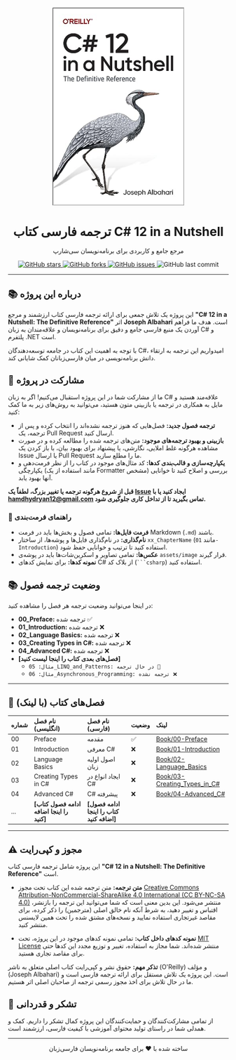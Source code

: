 <p align="center">
  <a href="https://github.com/hheydarian/csharp-12-in-a-nutshell-persian">
    <img src="assets/image/Cover.jpg" alt="C# 12 in a Nutshell Book Cover" width="300"/>
  </a>
</p>

<h1 align="center">ترجمه فارسی کتاب C# 12 in a Nutshell</h1>

<p align="center">
  مرجع جامع و کاربردی برای برنامه‌نویسان سی‌شارپ
</p>

<p align="center">
  <a href="https://github.com/hheydarian/csharp-12-in-a-nutshell-persian/stargazers">
    <img alt="GitHub stars" src="https://img.shields.io/github/stars/hheydarian/csharp-12-in-a-nutshell-persian?style=flat-square&color=yellow">
  </a>
  <a href="https://github.com/hheydarian/csharp-12-in-a-nutshell-persian/network/members">
    <img alt="GitHub forks" src="https://img.shields.io/github/forks/hheydarian/csharp-12-in-a-nutshell-persian?style=flat-square&color=blue">
  </a>
  <a href="https://github.com/hheydarian/csharp-12-in-a-nutshell-persian/issues">
    <img alt="GitHub issues" src="https://img.shields.io/github/issues/hheydarian/csharp-12-in-a-nutshell-persian?style=flat-square&color=red">
  </a>
  <img alt="GitHub last commit" src="https://img.shields.io/github/last-commit/hheydarian/csharp-12-in-a-nutshell-persian?style=flat-square&color=green">
</p>

---

## 📚 درباره این پروژه

این پروژه یک تلاش جمعی برای ارائه ترجمه فارسی کتاب ارزشمند و مرجع **"C# 12 in a Nutshell: The Definitive Reference"** اثر **Joseph Albahari** است. هدف ما فراهم آوردن یک منبع فارسی جامع و دقیق برای برنامه‌نویسان و علاقه‌مندان به زبان C# و پلتفرم .NET است.

با توجه به اهمیت این کتاب در جامعه توسعه‌دهندگان C#، امیدواریم این ترجمه به ارتقاء دانش برنامه‌نویسی در میان فارسی‌زبانان کمک شایانی کند.

## 🤝 مشارکت در پروژه

ما از مشارکت شما در این پروژه استقبال می‌کنیم! اگر به زبان C# علاقه‌مند هستید و مایل به همکاری در ترجمه یا بازبینی متون هستید، می‌توانید به روش‌های زیر به ما کمک کنید:

* **ترجمه فصول جدید:** فصل‌هایی که هنوز ترجمه نشده‌اند را انتخاب کرده و پس از ترجمه، یک Pull Request ارسال کنید.
* **بازبینی و بهبود ترجمه‌های موجود:** متن‌های ترجمه شده را مطالعه کرده و در صورت مشاهده هرگونه غلط املایی، نگارشی، یا پیشنهاد برای بهبود بیان، با باز کردن یک Issue یا ارسال Pull Request ما را مطلع سازید.
* **یکپارچه‌سازی و قالب‌بندی کدها:** کد مثال‌های موجود در کتاب را از نظر فرمت‌دهی و یکپارچگی (مانند استفاده از یک Formatter مشخص) بررسی و اصلاح کنید تا خوانایی آنها بهبود یابد.

**قبل از شروع هرگونه ترجمه یا تغییر بزرگ، لطفاً یک [Issue](https://github.com/hheydarian/csharp-12-in-a-nutshell-persian/issues) ایجاد کنید یا با [hamdhydryan12@gmail.com](mailto:hamdhydryan12@gmail.com) تماس بگیرید تا از تداخل کاری جلوگیری شود.**

### 📝 راهنمای فرمت‌بندی

* **فرمت فایل‌ها:** تمامی فصول و بخش‌ها باید در فرمت Markdown (`.md`) باشند.
* **نام‌گذاری:** در نام‌گذاری فایل‌ها و پوشه‌ها، از ساختار `xx_ChapterName` (مانند `01-Introduction`) استفاده کنید تا ترتیب و خوانایی حفظ شود.
* **عکس‌ها:** تمامی تصاویر و اسکرین‌شات‌ها باید در پوشه‌ی `assets/image` قرار گیرند.
* **نمونه کدها:** برای نمایش کدهای C# از بلاک کد (` ```csharp `) استفاده کنید.

## 📚 وضعیت ترجمه فصول

در اینجا می‌توانید وضعیت ترجمه هر فصل را مشاهده کنید:

* **00_Preface:** ترجمه شده ✅
* **01_Introduction:** ترجمه شده ❌
* **02_Language Basics:** ترجمه شده ❌
* **03_Creating Types in C#:** ترجمه شده ❌
* **04_Advanced C#:** ترجمه شده ❌
* **[فصل‌های بعدی کتاب را اینجا لیست کنید]**
    * `مثال: 05_LINQ_and_Patterns: در حال ترجمه 🚧`
    * `مثال: 06_Asynchronous_Programming: ترجمه نشده ❌`

---

## 🔗 فصل‌های کتاب (با لینک)

| شماره | نام فصل (انگلیسی)      | نام فصل (فارسی)           | وضعیت     | لینک                                                                                             |
| :--- | :--------------------- | :------------------------- | :--------- | :------------------------------------------------------------------------------------------------ |
| 00   | Preface                | مقدمه                     | ✅         | [Book/00-Preface](Book/00-Preface/Preface.md)                                        |
| 01   | Introduction           | معرفی C#                  | ❌         | [Book/01-Introduction](Book/01-Introduction/Introduction.md)                    |
| 02   | Language Basics        | اصول اولیه زبان          | ❌         | [Book/02-Language_Basics](Book/02-Language-Basics/Language-Basics.md)        |
| 03   | Creating Types in C#   | ایجاد انواع در C#        | ❌         | [Book/03-Creating_Types_in_C#](Book/03-Creating-Types-in-C#/Creating-Types-in-C#.md) |
| 04   | Advanced C#            | C# پیشرفته                | ❌         | [Book/04-Advanced_C#]()                        |
| ...  | **[ادامه فصول کتاب را اینجا اضافه کنید]** | **[ادامه فصول کتاب را اینجا اضافه کنید]** |            |                                                                                                   |

---

## ⚠️ مجوز و کپی‌رایت

این پروژه شامل ترجمه فارسی کتاب **"C# 12 in a Nutshell: The Definitive Reference"** است.

* **متن ترجمه:**
    متن ترجمه شده این کتاب تحت مجوز [Creative Commons Attribution-NonCommercial-ShareAlike 4.0 International (CC BY-NC-SA 4.0)](LICENSE-TEXT.md) منتشر می‌شود. این بدین معنی است که شما می‌توانید این ترجمه را بازنشر، اقتباس و تغییر دهید، به شرط آنکه نام خالق اصلی (مترجمین) را ذکر کرده، برای مقاصد غیرتجاری استفاده نمایید و نسخه‌های مشتق شده را تحت همین لایسنس منتشر کنید.

* **نمونه کدهای داخل کتاب:**
    تمامی نمونه کدهای موجود در این پروژه، تحت [MIT License](LICENSE) منتشر شده‌اند. شما مجاز به استفاده، تغییر و توزیع مجدد این کدها حتی برای مقاصد تجاری هستید.

**تذکر مهم:**
حقوق نشر و کپی‌رایت کتاب اصلی متعلق به ناشر (O'Reilly) و مؤلف (Joseph Albahari) است. این پروژه یک تلاش مستقل برای ارائه ترجمه فارسی است و ما در حال تلاش برای اخذ مجوز رسمی ترجمه از صاحبان اصلی اثر هستیم.

## 🌟 تشکر و قدردانی

از تمامی مشارکت‌کنندگان و حمایت‌کنندگان این پروژه کمال تشکر را داریم. کمک و همدلی شما در راستای تولید محتوای آموزشی با کیفیت فارسی، ارزشمند است.

---

<p align="center">ساخته شده با ❤️ برای جامعه برنامه‌نویسان فارسی‌زبان</p>
